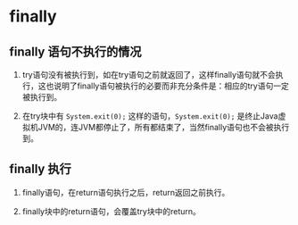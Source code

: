 # finally

## finally 语句不执行的情况

1. try语句没有被执行到，如在try语句之前就返回了，这样finally语句就不会执行，这也说明了finally语句被执行的必要而非充分条件是：相应的try语句一定被执行到。

2. 在try块中有 `System.exit(0);` 这样的语句，`System.exit(0);` 是终止Java虚拟机JVM的，连JVM都停止了，所有都结束了，当然finally语句也不会被执行到。

## finally 执行

1. finally语句，在return语句执行之后，return返回之前执行。

2. finally块中的return语句，会覆盖try块中的return。
